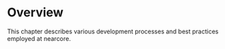 # Overview

This chapter describes various development processes and best practices employed
at nearcore.
